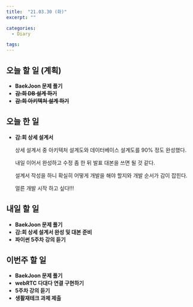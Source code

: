 ```yaml
---
title:  "21.03.30 (화)"
excerpt: ""

categories:
  - Diary

tags:
---
```


## 오늘 할 일 (계획)

- **BaekJoon 문제 풀기**
- ~~**감:회 DB 설계 하기**~~
- ~~**감:회 아키텍처 설계 하기**~~


## 오늘 한 일

- **감:회 상세 설계서**

  상세 설계서 중 아키텍처 설계도와 데이터베이스 설계도를 90% 정도 완성했다.

  내일 이어서 완성하고 수정 좀 한 뒤 발표 대본을 쓰면 될 것 같다.

  설계서 작성을 하니 확실히 어떻게 개발을 해야 할지와 개발 순서가 감이 잡힌다.

  얼른 개발 시작 하고 싶다!!!


##  내일 할 일

- **BaekJoon 문제 풀기**
- **감:회 상세 설계서 완성 및 대본 준비**
- **파이썬 5주차 강의 듣기**

## 이번주 할 일

- **BaekJoon 문제 풀기**
- **webRTC 다대다 연결 구현하기**
- **5주차 강의 듣기**
- **생활재테크 과제 제출**

<br>